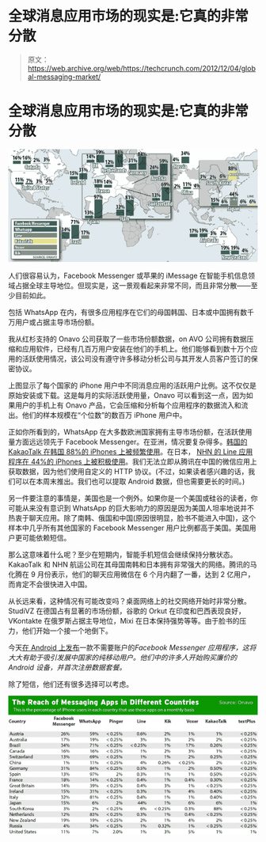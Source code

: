 # 全球消息应用市场的现实是:它真的非常分散

> 原文：<https://web.archive.org/web/https://techcrunch.com/2012/12/04/global-messaging-market/>

# 全球消息应用市场的现实是:它真的非常分散

[![messaging-apps-map4](img/cd3c8930842f726e6d61e1e9ca01913e.png)](https://web.archive.org/web/20230307211555/https://techcrunch.com/2012/12/04/global-messaging-market/messaging-apps-map4/)

人们很容易认为，Facebook Messenger 或苹果的 iMessage 在智能手机信息领域占据全球主导地位。但现实是，这一景观看起来非常不同，而且非常分散——至少目前如此。

包括 WhatsApp 在内，有很多应用程序在它们的母国韩国、日本或中国拥有数千万用户或占据主导市场份额。

我从红杉支持的 Onavo 公司获取了一些市场份额数据，on AVO 公司拥有数据压缩和应用软件，已经有几百万用户安装在他们的手机上。他们能够看到数十万个应用的活跃使用情况，该公司没有遵守许多移动分析公司与其开发人员客户签订的保密协议。

上图显示了每个国家的 iPhone 用户中不同消息应用的活跃用户比例。这不仅仅是原始安装或下载。这是每月的实际活跃使用量，Onavo 可以看到这一点，因为如果用户的手机上有 Onavo 产品，它会压缩和分析每个应用程序的数据流入和流出。他们的样本规模在“个位数”的数百万 iPhone 用户中。

正如你所看到的，WhatsApp 在大多数欧洲国家拥有主导市场份额，在活跃使用量方面远远领先于 Facebook Messenger。在亚洲，情况要复杂得多。[韩国的 KakaoTalk 在韩国 88%的 iPhones 上被频繁使用](https://web.archive.org/web/20230307211555/http://pandodaily.com/2012/07/06/what-does-this-korean-messaging-app-think-its-doing-with-more-us-users-than-path/)。在日本， [NHN 的 Line 应用程序在 44%的 iPhones 上被积极使用](https://web.archive.org/web/20230307211555/https://techcrunch.com/2012/11/19/nhn-line/)。我们无法立即从腾讯在中国的微信应用上获取数据，因为他们使用自定义的 HTTP 协议。(不过，如果读者感兴趣的话，我们可以在本周末推出。我们也可以提取 Android 数据，但也需要更长的时间。)

另一件要注意的事情是，美国也是一个例外。如果你是一个美国或硅谷的读者，你可能从来没有意识到 WhatsApp 的巨大影响力的原因是因为美国人坦率地说并不热衷于聊天应用。除了南韩、俄国和中国(原因很明显，脸书不能进入中国)，这个样本中几乎所有其他国家的 Facebook Messenger 用户比例都高于美国。美国用户更可能依赖短信。

那么这意味着什么呢？至少在短期内，智能手机短信会继续保持分散状态。KakaoTalk 和 NHN 航运公司在其母国南韩和日本拥有非常强大的网络。腾讯的马化腾在 9 月份表示，他们的聊天应用微信在 6 个月内翻了一番，达到 2 亿用户，而肯定不会很快进入中国。

从长远来看，这种情况有可能改变吗？桌面网络上的社交网络开始时非常分散。StudiVZ 在德国占有显著的市场份额，谷歌的 Orkut 在印度和巴西表现良好，VKontakte 在俄罗斯占据主导地位，Mixi 在日本保持强势等等。由于脸书的压力，他们开始一个接一个地倒下。

今天[在 Android 上发布](https://web.archive.org/web/20230307211555/https://techcrunch.com/2012/12/04/messenger-no-facebook-account/)一款不需要账户的*Facebook Messenger 应用程序，这将大大有助于吸引发展中国家的纯移动用户。他们中的许多人开始购买廉价的 Android 设备，并首次注册数据套餐。*

除了短信，他们还有很多选择可以考虑。

[![messaging-marketshare1](img/ffb628d26f65b5e98696b244ae4a8bbe.png)](https://web.archive.org/web/20230307211555/https://techcrunch.com/2012/12/04/global-messaging-market/messaging-marketshare1/)